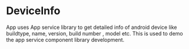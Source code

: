 # DeviceInfo
App uses App service library to get detailed info of android device like buildtype, name, version, build number , model etc. This is used to demo the app service component library development.
